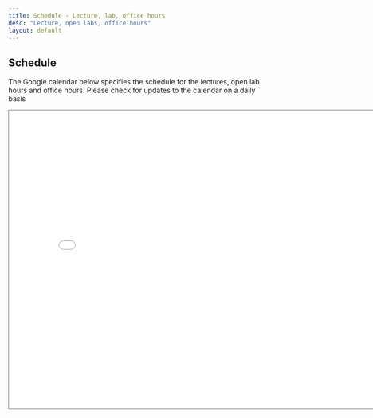 ```yaml
---
title: Schedule - Lecture, lab, office hours
desc: "Lecture, open labs, office hours"
layout: default
---
```


<h2>Schedule</h2>
<p> The Google calendar below specifies the schedule for the lectures, open lab hours and office hours. Please check for updates to the calendar on a daily basis </p>
<iframe src="{{site.google_calendar_embed_height_600px}}" style="border:solid 1px #777" width="800" height="600" frameborder="0" scrolling="no"></iframe>
